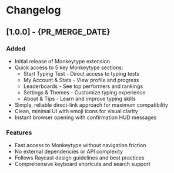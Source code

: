 # Changelog

## [1.0.0] - {PR_MERGE_DATE}

### Added
- Initial release of Monkeytype extension
- Quick access to 5 key Monkeytype sections:
  - Start Typing Test - Direct access to typing tests
  - My Account & Stats - View profile and progress
  - Leaderboards - See top performers and rankings
  - Settings & Themes - Customize typing experience
  - About & Tips - Learn and improve typing skills
- Simple, reliable direct-link approach for maximum compatibility
- Clean, minimal UI with emoji icons for visual clarity
- Instant browser opening with confirmation HUD messages

### Features
- Fast access to Monkeytype without navigation friction
- No external dependencies or API complexity
- Follows Raycast design guidelines and best practices
- Comprehensive keyboard shortcuts and search support

